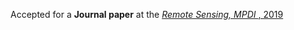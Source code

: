 Accepted for a <b>Journal paper</b> at the <a href="https://www.mdpi.com/journal/remotesensing/special_issues/Citizen_Science"><em> Remote Sensing, MPDI </em>, 2019</a>
